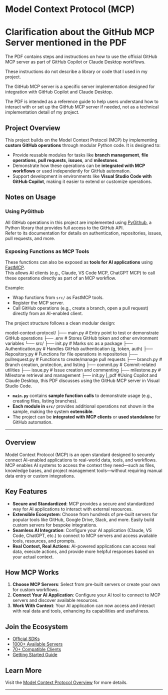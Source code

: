 # Model Context Protocol (MCP)


# Clarification about the GitHub MCP Server mentioned in the PDF
The PDF contains steps and instructions on how to use the official GitHub MCP server as part of GitHub Copilot or Claude Desktop workflows.

These instructions do not describe a library or code that I used in my project.

The GitHub MCP server is a specific server implementation designed for integration with GitHub Copilot and Claude Desktop.

The PDF is intended as a reference guide to help users understand how to interact with or set up the GitHub MCP server if needed, not as a technical implementation detail of my project.




## Project Overview

This project builds on the Model Context Protocol (MCP) by implementing **custom GitHub operations** through modular Python code. It is designed to:

- Provide reusable modules for tasks like **branch management**, **file operations**, **pull requests**, **issues**, and **milestones**.
- Demonstrate how these operations can be **integrated with MCP workflows** or used independently for GitHub automation.
- Support development in environments like **Visual Studio Code with GitHub Copilot**, making it easier to extend or customize operations.


## Notes on Usage

### Using PyGithub
All GitHub operations in this project are implemented using [PyGithub](https://pygithub.readthedocs.io/en/latest/), a Python library that provides full access to the GitHub API.  
Refer to its documentation for details on authentication, repositories, issues, pull requests, and more.

### Exposing Functions as MCP Tools
These functions can also be exposed as **tools for AI applications** using [FastMCP](https://github.com/fastmcp/fastmcp).  
This allows AI clients (e.g., Claude, VS Code MCP, ChatGPT MCP) to call these operations directly as part of an MCP workflow.

Example:
- Wrap functions from `src/` as FastMCP tools.
- Register the MCP server.
- Call GitHub operations (e.g., create a branch, open a pull request) directly from an AI-enabled client.


The project structure follows a clean modular design:


model-context-protocol/
├── main.py # Entry point to test or demonstrate GitHub operations
├── .env # Stores GitHub token and other environment variables
└── src/
  ├── init.py # Marks src as a package
  ├── Authentication.py # Handles GitHub authentication (g, token, auth)
  ├── Repository.py # Functions for file operations in repositories
  ├── pullrequest.py # Functions to create/manage pull requests
  ├── branch.py # Branch creation, protection, and listing
  ├── commit.py # Commit-related utilities
  ├── issue.py # Issue creation and commenting
  ├── milestone.py # Milestone retrieval and management
  ├── init.py
|_pdf #Using Copilot and Claude Desktop, this PDF discusses using the GitHub MCP server in Visual Studio Code.


- **`main.py`** contains **sample function calls** to demonstrate usage (e.g., creating files, listing branches).  
- **Each module in `src/`** provides additional operations not shown in the sample, making the system **extensible**.  
- The project can be **integrated with MCP clients** or **used standalone** for GitHub automation.

---

## Overview

Model Context Protocol (MCP) is an open standard designed to securely connect AI-enabled applications to real-world data, tools, and workflows. MCP enables AI systems to access the context they need—such as files, knowledge bases, and project management tools—without requiring manual data entry or custom integrations.

## Key Features
- **Secure and Standardized**: MCP provides a secure and standardized way for AI applications to interact with external resources.
- **Extensible Ecosystem**: Choose from hundreds of pre-built servers for popular tools like GitHub, Google Drive, Slack, and more. Easily build custom servers for bespoke integrations.
- **Seamless AI Integration**: Configure your AI application (Claude, VS Code, ChatGPT, etc.) to connect to MCP servers and access available tools, resources, and prompts.
- **Real Context, Real Actions**: AI-powered applications can access real data, execute actions, and provide more helpful responses based on your actual context.

## How MCP Works
1. **Choose MCP Servers**: Select from pre-built servers or create your own for custom workflows.
2. **Connect Your AI Application**: Configure your AI tool to connect to MCP servers and discover available resources.
3. **Work With Context**: Your AI application can now access and interact with real data and tools, enhancing its capabilities and usefulness.

## Join the Ecosystem
- [Official SDKs](https://modelcontextprotocol.io/docs/sdk)
- [1000+ Available Servers](https://github.com/modelcontextprotocol/servers?tab=readme-ov-file#%EF%B8%8F-official-integrations)
- [70+ Compatible Clients](https://modelcontextprotocol.io/clients)
- [Getting Started Guide](https://modelcontextprotocol.io/docs/getting-started/intro)

## Learn More
Visit the [Model Context Protocol Overview](https://modelcontextprotocol.io/overview) for more details.

---






